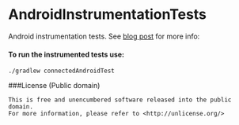 # AndroidInstrumentationTests

Android instrumentation tests. See [blog post](https://medium.com/@yair.kukielka/android-unit-tests-explained-part-2-a0f1e1413569) for more info:

#### To run the instrumented tests use:
`./gradlew connectedAndroidTest`


###License (Public domain)

    This is free and unencumbered software released into the public domain. 
    For more information, please refer to <http://unlicense.org/>
